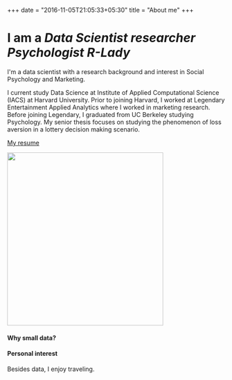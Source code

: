 +++
date = "2016-11-05T21:05:33+05:30"
title = "About me"
+++
<h1 class="cd-headline type"><span>I am a</span>
  <span class="cd-words-wrapper">
      <b class="is-visible">
      <i class="in"> </i><i class="in">D</i><i class="in">a</i><i class="in">t</i><i class="in">a</i><i class="in"> </i><i class="in">S</i><i class="in">c</i><i class="in">i</i><i class="in">e</i><i class="in">n</i><i class="in">t</i><i class="in">i</i><i class="in">s</i><i class="in">t</i>
      </b>
    <b class="is-hidden"><i class="out"> </i><i class="out">r</i><i class="out">e</i><i class="out">s</i><i class="out">e</i><i class="out">a</i><i class="out">r</i><i class="out">c</i><i class="out">h</i><i class="out">e</i><i class="out">r</i>
    </b>
    <b class="is-hidden">
      <i class="out"> </i><i class="out">P</i><i class="out">s</i><i class="out">y</i><i class="out">c</i><i class="out">h</i><i class="out">o</i><i class="out">l</i><i class="out">o</i><i class="out">g</i><i class="out">i</i><i class="out">s</i><i class="out">t</i>
    </b>
    <b class="is-hidden">
      <i class="out"> </i><i class="out">R</i><i class="out">-</i><i class="out">L</i><i class="out">a</i><i class="out">d</i><i class="out">y</i>
    </b>
  </span>
</h1>

I'm a data scientist with a research background and interest in Social Psychology and Marketing.

I current study Data Science at Institute of Applied Computational Science (IACS) at Harvard University. Prior to joining Harvard, I worked at Legendary Entertainment Applied Analytics where I worked in marketing research.
Before joining Legendary, I graduated from UC Berkeley studying Psychology. My senior thesis focuses on studying the phenomenon of loss aversion in a lottery decision making scenario.

[My resume](/pdf/Resume_PhoebeWong_website.pdf)

<img src = "/img/thumbnail.jpg" width = "360" height = "400">


#### Why small data?


#### Personal interest
Besides data, I enjoy traveling.
